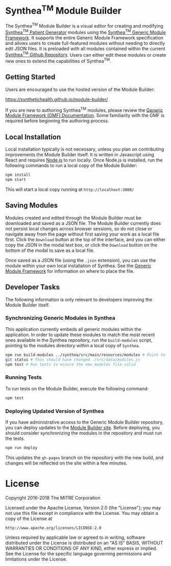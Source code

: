 # Synthea<sup>TM</sup> Module Builder

The Synthea<sup>TM</sup> Module Builder is a visual editor for creating and modifying  [Synthea<sup>TM</sup> Patient Generator](https://synthetichealth.github.io/module-builder) modules using the
[Synthea<sup>TM</sup> Generic Module Framework](https://github.com/synthetichealth/synthea/wiki/Generic-Module-Framework).
It supports the entire Generic Module Framework specification and allows users to create full-featured modules
without needing to directly edit JSON files.  It is preloaded with all modules contained within the current
[Synthea<sup>TM</sup> Github Repository](https://github.com/synthetichealth/synthea).  Users can either edit these modules
or create new ones to extend the capabilities of Synthea<sup>TM</sup>.
 
## Getting Started

Users are encouraged to use the hosted version of the Module Builder: 

https://synthetichealth.github.io/module-builder/

If you are new to authoring Synthea<sup>TM</sup> modules, please review the [Generic Module Framework (GMF) Documentation](https://github.com/synthetichealth/synthea/wiki/Generic-Module-Framework).
Some familiarity with the GMF is required before beginning the authoring process.

## Local Installation

Local installation typically is not necessary, unless you plan on contributing improvements the Module Builder itself.
It is written in Javascript using React and requires [Node.js](https://nodejs.org/) to run locally. Once Node.js is installed,
run the following commands to run a local copy of the Module Builder:

```sh
npm install
npm start
```

This will start a local copy running at `http://localhost:3000/`

## Saving Modules

Modules created and edited through the Module Builder must be downloaded and saved as a JSON file.
The Module Builder currently does not persist local changes across browser sessions, so do not close or navigate
away from the page without first saving your work as a local file first.  Click the `Download` button at the
top of the interface, and you can either copy the JSON in the modal text box, or click the `Download` button on the bottom
of the modal to save as a local file.

Once saved as a JSON file (using the `.json` extension), you can use the module within your own local installation of Synthea.
See the [Generic Module Framework](https://github.com/synthetichealth/synthea/wiki/Generic-Module-Framework#relevant-files-and-paths) for information on where to place the file.

## Developer Tasks

The following information is only relevant to developers improving the Module Builder itself.


### Synchronizing Generic Modules in Synthea

This application currently embeds all generic modules within the application.  In order to 
update these modules to match the most recent ones available in the Synthea repository,
run the `build-modules` script, pointing to the modules directory within a local copy of `Synthea`.

```sh
npm run build-modules ../synthea/src/main/resources/modules # Point to the modules directory of synthea
git status # This should have changed ./src/data/modules.js
npm test # Run tests to ensure the new modules file valid
```

### Running Tests

To run tests on the Module Builder, execute the following command: 

```sh
npm test
```

### Deploying Updated Version of Synthea

If you have administrative access to the Generic Module Builder repository, you can deploy updates to 
the [Module Builder site](https://synthetichealth.github.io/module-builder/).  Before deploying,
you should consider synchronizing the modules in the repository and must run the tests.

```sh
npm run deploy
```

This updates the `gh-pages` branch on the repository with the new build, and changes will be reflected on the
site within a few minutes.


# License

Copyright 2016-2018 The MITRE Corporation

Licensed under the Apache License, Version 2.0 (the "License");
you may not use this file except in compliance with the License.
You may obtain a copy of the License at

    http://www.apache.org/licenses/LICENSE-2.0

Unless required by applicable law or agreed to in writing, software
distributed under the License is distributed on an "AS IS" BASIS,
WITHOUT WARRANTIES OR CONDITIONS OF ANY KIND, either express or implied.
See the License for the specific language governing permissions and
limitations under the License.

